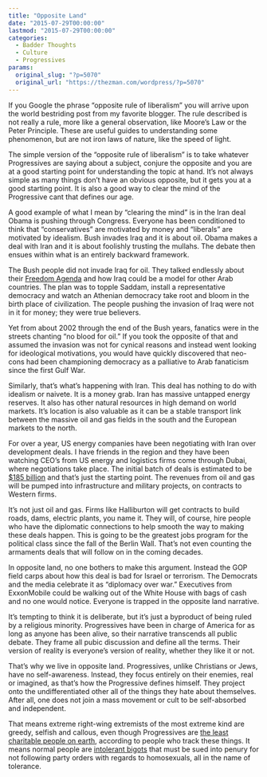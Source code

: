 ```yaml
---
title: "Opposite Land"
date: "2015-07-29T00:00:00"
lastmod: "2015-07-29T00:00:00"
categories:
  - Badder Thoughts
  - Culture
  - Progressives
params:
  original_slug: "?p=5070"
  original_url: "https://thezman.com/wordpress/?p=5070"
---
```


If you Google the phrase “opposite rule of liberalism” you will arrive
upon the world bestriding post from my favorite blogger. The rule
described is not really a rule, more like a general observation, like
Moore’s Law or the Peter Principle. These are useful guides to
understanding some phenomenon, but are not iron laws of nature, like the
speed of light.

The simple version of the “opposite rule of liberalism” is to take
whatever Progressives are saying about a subject, conjure the opposite
and you are at a good starting point for understanding the topic at
hand. It’s not always simple as many things don’t have an obvious
opposite, but it gets you at a good starting point. It is also a good
way to clear the mind of the Progressive cant that defines our age.

A good example of what I mean by “clearing the mind” is in the Iran deal
Obama is pushing through Congress. Everyone has been conditioned to
think that “conservatives” are motivated by money and “liberals” are
motivated by idealism. Bush invades Iraq and it is about oil. Obama
makes a deal with Iran and it is about foolishly trusting the mullahs.
The debate then ensues within what is an entirely backward framework.

The Bush people did not invade Iraq for oil. They talked endlessly about
their <a
href="http://georgewbush-whitehouse.archives.gov/infocus/freedomagenda/"
rel="noopener" target="_blank">Freedom Agenda</a> and how Iraq could be
a model for other Arab countries. The plan was to topple Saddam, install
a representative democracy and watch an Athenian democracy take root and
bloom in the birth place of civilization. The people pushing the
invasion of Iraq were not in it for money; they were true believers.

Yet from about 2002 through the end of the Bush years, fanatics were in
the streets chanting “no blood for oil.” If you took the opposite of
that and assumed the invasion was not for cynical reasons and instead
went looking for ideological motivations, you would have quickly
discovered that neo-cons had been championing democracy as a palliative
to Arab fanaticism since the first Gulf War.

Similarly, that’s what’s happening with Iran. This deal has nothing to
do with idealism or naivete. It is a money grab. Iran has massive
untapped energy reserves. It also has other natural resources in high
demand on world markets. It’s location is also valuable as it can be a
stable transport link between the massive oil and gas fields in the
south and the European markets to the north.

For over a year, US energy companies have been negotiating with Iran
over development deals. I have friends in the region and they have been
watching CEO’s from US energy and logistics firms come through Dubai,
where negotiations take place. The initial batch of deals is estimated
to be <a
href="http://www.reuters.com/article/2015/07/24/us-iran-nuclear-industry-idUSKCN0PX0XQ20150724"
rel="noopener" target="_blank">$185 billion</a> and that’s just the
starting point. The revenues from oil and gas will be pumped into
infrastructure and military projects, on contracts to Western firms.

It’s not just oil and gas. Firms like Halliburton will get contracts to
build roads, dams, electric plants, you name it. They will, of course,
hire people who have the diplomatic connections to help smooth the way
to making these deals happen. This is going to be the greatest jobs
program for the political class since the fall of the Berlin Wall.
That’s not even counting the armaments deals that will follow on in the
coming decades.

In opposite land, no one bothers to make this argument. Instead the GOP
field carps about how this deal is bad for Israel or terrorism. The
Democrats and the media celebrate it as “diplomacy over war.” Executives
from ExxonMobile could be walking out of the White House with bags of
cash and no one would notice. Everyone is trapped in the opposite land
narrative.

It’s tempting to think it is deliberate, but it’s just a byproduct of
being ruled by a religious minority. Progressives have been in charge of
America for as long as anyone has been alive, so their narrative
transcends all public debate. They frame all pubic discussion and define
all the terms. Their version of reality is everyone’s version of
reality, whether they like it or not.

That’s why we live in opposite land. Progressives, unlike Christians or
Jews, have no self-awareness. Instead, they focus entirely on their
enemies, real or imagined, as that’s how the Progressive defines
himself. They project onto the undifferentiated other all of the things
they hate about themselves. After all, one does not join a mass movement
or cult to be self-absorbed and independent.

That means extreme right-wing extremists of the most extreme kind are
greedy, selfish and callous, even though Progressives are <a
href="https://philanthropy.com/interactives/how-america-gives#advanced"
rel="noopener" target="_blank">the least charitable people on earth</a>,
according to people who track these things. It means normal people are
<a
href="http://www.dailymail.co.uk/news/article-3014666/Christian-baker-sued-refusal-make-gay-marriage-cake.html"
rel="noopener" target="_blank">intolerant bigots</a> that must be sued
into penury for not following party orders with regards to homosexuals,
all in the name of tolerance.
